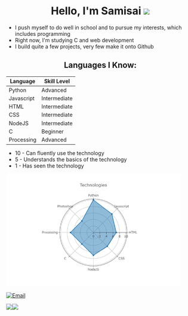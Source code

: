 <h1 align="center">
Hello, I'm Samisai
<img src="https://raw.githubusercontent.com/blackcater/blackcater/main/images/Hi.gif" height="32" />
</h1>

- I push myself to do well in school and to pursue my interests, which includes programming
- Right now, I'm studying C and web development
- I build quite a few projects, very few make it onto Github

<h2 align="center">
Languages I Know:
</h2>

Language | Skill Level
------------ | -------------
Python | Advanced
Javascript | Intermediate
HTML | Intermediate
CSS | Intermediate
NodeJS | Intermediate
C | Beginner
Processing | Advanced


- 10 - Can fluently use the technology
- 5 - Understands the basics of the technology
- 1 - Has seen the technology
<img src="https://github.com/Sami-ul/Sami-ul/blob/main/newplot.png?raw=true" height="300">

[![Email](https://img.shields.io/badge/Email-252422.svg?style=for-the-badge&logo=gmail)](mailto:samisaibusinessinquiries@gmail.com)

<img align="left" src="https://github-readme-stats.vercel.app/api?username=Sami-ul&count_private=true&include_all_commits=true&show_icons=true&hide_border=true&bg_color=0d1117&text_color=c9d1d9&title_color=50a6ff&icon_color=3572a5"/>

<img align="left" src="https://github-readme-stats.vercel.app/api/top-langs/?username=Sami-ul&layout=compact&card_width=250&hide_border=true&bg_color=0d1117&text_color=c9d1d9&title_color=50a6ff&icon_color=3572a5"/>

